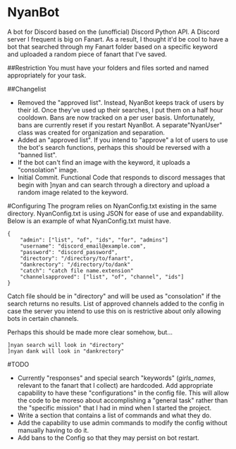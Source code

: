 # NyanBot

A bot for Discord based on the (unofficial) Discord Python API. A Discord server I frequent is big on Fanart. As a result, I thought it'd be cool to have a bot that searched through my Fanart folder based on a specific keyword and uploaded a random piece of fanart that I've saved.

##Restriction
You must have your folders and files sorted and named appropriately for your task. 

##Changelist
- Removed the "approved list". Instead, NyanBot keeps track of users by their id. Once they've used up their searches, I put them on a half hour cooldown. Bans are now tracked on a per user basis. Unfortunately, bans are currently reset if you restart NyanBot. A separate"NyanUser" class was created for organization and separation.
- Added an "approved list". If you intend to "approve" a lot of users to use the bot's search functions, perhaps this should be reversed with a "banned list".
- If the bot can't find an image with the keyword, it uploads a "consolation" image.
- Initial Commit. Functional Code that responds to discord messages that begin with ]nyan and can search through a directory and upload a random image related to the keyword.

#Configuring
The program relies on NyanConfig.txt existing in the same directory. NyanConfig.txt is using JSON for ease of use and expandability. Below is an example of what NyanConfig.txt muist have.
```
{
    "admin": ["list", "of", "ids", "for", "admins"]
    "username": "discord_email@example.com",
    "password": "discord_password",
    "directory": "/directory/to/fanart",
    "dankrectory": "/directory/to/dank"
    "catch": "catch file name.extension"
    "channelsapproved": ["list", "of", "channel", "ids"]
}
```
Catch file should be in "directory" and will be used as "consolation" if the search returns no results.
List of approved channels added to the config in case the server you intend to use this on is restrictive about only allowing bots in certain channels.

Perhaps this should be made more clear somehow, but...
```
]nyan search will look in "directory"
]nyan dank will look in "dankrectory"
```

#TODO
- Currently "responses" and special search "keywords" (*girls_names*, relevant to the fanart that I collect) are hardcoded. Add appropriate capability to have these "configurations" in the config file. This will allow the code to be moreso about accomplishing a "general task" rather than the "specific mission" that I had in mind when I started the project.
- Write a section that contains a list of commands and what they do.
- Add the capability to use admin commands to modify the config without manually having to do it.
- Add bans to the Config so that they may persist on bot restart.
